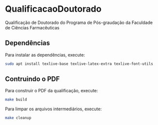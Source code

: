 # QualificacaoDoutorado
Qualificação de Doutorado do Programa de Pós-graudação da Faculdade de Ciências Farmacêuticas

## Dependências

Para instalar as dependências, execute:

```bash
sudo apt install texlive-base texlive-latex-extra texlive-font-utils
```

## Contruindo o PDF

Para construir o PDF da qualificação, execute:

```bash
make build
```

Para limpar os arquivos intermediários, execute:

```bash
make cleanup
```
